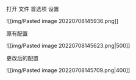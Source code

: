打开 文件 首选项 设置

![[img/Pasted image 20220708145936.png]]

原有配置

![[img/Pasted image 20220708145623.png|500]]

更改后的配置

![[img/Pasted image 20220708145709.png|400]]